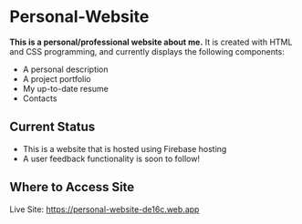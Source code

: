 # Personal-Website
**This is a personal/professional website about me.** It is created with HTML and CSS programming, and currently displays the following components:
  - A personal description
  - A project portfolio
  - My up-to-date resume
  - Contacts

## Current Status
- This is a website that is hosted using Firebase hosting
- A user feedback functionality is soon to follow!

## Where to Access Site
Live Site:  https://personal-website-de16c.web.app
